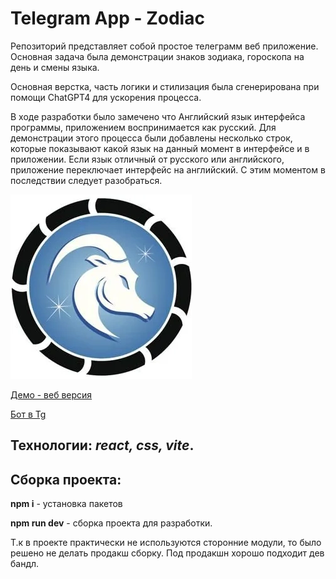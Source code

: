 # Telegram App - Zodiac

Репозиторий представляет собой простое телеграмм веб приложение.
Основная задача была демонстрации знаков зодиака, гороскопа на день и смены языка.

Основная верстка, часть логики и стилизация была сгенерирована при помощи ChatGPT4 для ускорения процесса.

В ходе разработки было замечено что Английский язык интерфейса программы, приложением воспринимается как русский. Для демонстрации этого процесса были добавлены несколько строк, которые показывают какой язык на данный момент в интерфейсе и в приложении.
Если язык отличный от русского или английского, приложение переключает интерфейс на английский.
С этим моментом в последствии следует разобраться.

![машина](https://raw.githubusercontent.com/VadimLitau/zodiacTelegramApp/main/src/icons/capricorn.webp)

[Демо - веб версия](https://vadimlitau.github.io/Tere/https://zodiac-telegram-app-vadimlitaus-projects.vercel.app/)

[Бот в Tg](https://t.me/reactZodiacTest_bot)

## **Технологии**: *react, css, vite*.

## Сборка проекта:

**npm i** - установка пакетов

**npm run dev** - сборка проекта для разработки.

Т.к в проекте практически не используются сторонние модули, то было решено не делать продакш сборку. Под продакшн хорошо подходит дев бандл.

